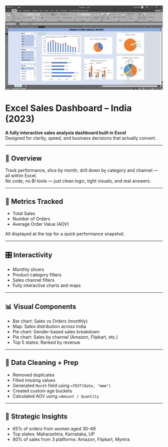<p align="center">
  <a href="dashboard.png" target="_blank">
    <img src="dashboard.png" alt="Excel Sales Dashboard" width="800"/>
  </a>
</p>

# Excel Sales Dashboard – India (2023)

**A fully interactive sales analysis dashboard built in Excel**  
Designed for clarity, speed, and business decisions that actually convert.

---

## 🚀 Overview

Track performance, slice by month, drill down by category and channel — all within Excel.  
No code, no BI tools — just clean logic, tight visuals, and real answers.

---

## 📌 Metrics Tracked

- Total Sales  
- Number of Orders  
- Average Order Value (AOV)  

All displayed at the top for a quick performance snapshot.

---

## 🎛️ Interactivity

- Monthly slicers  
- Product category filters  
- Sales channel filters  
- Fully interactive charts and maps

---

## 📊 Visual Components

- Bar chart: Sales vs Orders (monthly)  
- Map: Sales distribution across India  
- Pie chart: Gender-based sales breakdown  
- Pie chart: Sales by channel (Amazon, Flipkart, etc.)  
- Top 5 states: Ranked by revenue  

---

## 🧹 Data Cleaning + Prep

- Removed duplicates  
- Filled missing values  
- Generated `Month` field using `=TEXT(Date, "mmm")`  
- Created custom age buckets  
- Calculated AOV using `=Amount / Quantity`

---

## 🧠 Strategic Insights

- 65% of orders from women aged 30–49  
- Top states: Maharashtra, Karnataka, UP  
- 80% of sales from 3 platforms: Amazon, Flipkart, Myntra  
